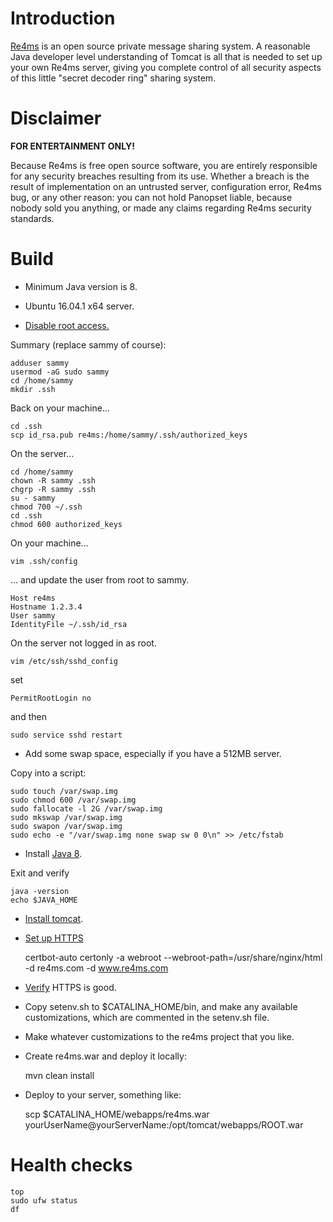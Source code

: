 # Introduction

[Re4ms](http://re4ms.com) is an open source private message sharing system.
A reasonable Java developer level understanding of Tomcat
is all that is needed to set up your own Re4ms server, giving
you complete control of all security aspects of this little
"secret decoder ring" sharing system.

# Disclaimer

**FOR ENTERTAINMENT ONLY!**

Because Re4ms is free open source software, you are entirely responsible 
for any security breaches resulting from its use.  Whether a breach is the result 
of implementation on an untrusted server, configuration error, Re4ms bug, 
or any other reason:  you can not hold Panopset liable, because nobody 
sold you anything, or made any claims regarding Re4ms security standards.

# Build

* Minimum Java version is 8.

* Ubuntu 16.04.1 x64 server.
* [Disable root access.](https://www.digitalocean.com/community/tutorials/initial-server-setup-with-ubuntu-16-04)

Summary (replace sammy of course):

    adduser sammy
    usermod -aG sudo sammy
    cd /home/sammy
    mkdir .ssh

Back on your machine...

    cd .ssh
    scp id_rsa.pub re4ms:/home/sammy/.ssh/authorized_keys
    
On the server...

    cd /home/sammy
    chown -R sammy .ssh
    chgrp -R sammy .ssh
    su - sammy
    chmod 700 ~/.ssh
    cd .ssh
    chmod 600 authorized_keys
    
On your machine...

    vim .ssh/config
    
... and update the user from root to sammy.

    Host re4ms
    Hostname 1.2.3.4
    User sammy
    IdentityFile ~/.ssh/id_rsa

On the server not logged in as root.

    vim /etc/ssh/sshd_config

set

    PermitRootLogin no

and then

    sudo service sshd restart

* Add some swap space, especially if you have a 512MB server.

Copy into a script:

    sudo touch /var/swap.img
    sudo chmod 600 /var/swap.img
    sudo fallocate -l 2G /var/swap.img
    sudo mkswap /var/swap.img
    sudo swapon /var/swap.img
    sudo echo -e "/var/swap.img none swap sw 0 0\n" >> /etc/fstab

* Install [Java 8](http://tipsonubuntu.com/2016/07/31/install-oracle-java-8-9-ubuntu-16-04-linux-mint-18/).

Exit and verify

    java -version
    echo $JAVA_HOME

* [Install tomcat](https://www.digitalocean.com/community/tutorials/how-to-install-apache-tomcat-8-on-ubuntu-16-04).
* [Set up HTTPS](https://www.digitalocean.com/community/tutorials/how-to-secure-nginx-with-let-s-encrypt-on-ubuntu-14-04)

    certbot-auto certonly -a webroot --webroot-path=/usr/share/nginx/html -d re4ms.com -d www.re4ms.com
    
* [Verify](https://www.ssllabs.com) HTTPS is good.
* Copy setenv.sh to $CATALINA_HOME/bin, and make any available customizations, which are commented in the setenv.sh file.
* Make whatever customizations to the re4ms project that you like.
* Create re4ms.war and deploy it locally:

    mvn clean install

* Deploy to your server, something like:

    scp $CATALINA_HOME/webapps/re4ms.war yourUserName@yourServerName:/opt/tomcat/webapps/ROOT.war

# Health checks

    top
    sudo ufw status
    df

    
